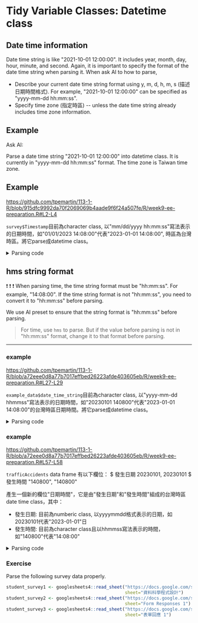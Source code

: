 # Tidy Variable Classes: Datetime class

## Date time information

Date time string is like "2021-10-01 12:00:00". It includes year, month, day, hour, minute, and second. Again, it is important to specify the format of the date time string when parsing it. When ask AI to how to parse, 

  - Describe your current date time string format using y, m, d, h, m, s (描述日期時間格式). For example, "2021-10-01 12:00:00" can be specified as "yyyy-mm-dd hh:mm:ss".  
  - Specify time zone (指定時區) -- unless the date time string already includes time zone information.  


## Example

Ask AI: 

Parse a date time string "2021-10-01 12:00:00" into datetime class. It is currently in "yyyy-mm-dd hh:mm:ss" format. The time zone is Taiwan time zone.

## Example

<https://github.com/tpemartin/113-1-R/blob/915dfc9992da70f2069069b4aade9f6f24a507fe/R/week9-ee-preparation.R#L2-L4>

`survey$Timestamp`目前為character class, 以"mm/dd/yyyy hh:mm:ss"寫法表示的日期時間，如"01/01/2023 14:08:00"代表"2023-01-01 14:08:00", 時區為台灣時區。將它parse成datetime class。

<details>
<summary>Parsing code</summary>

<https://github.com/tpemartin/113-1-R/blob/915dfc9992da70f2069069b4aade9f6f24a507fe/R/week9-ee-preparation.R#L9-L12>

</details>

## hms string format

:exclamation: :exclamation: :exclamation:
When parsing time, the time string format must be "hh:mm:ss". For example, "14:08:00". If the time string format is not "hh:mm:ss", you need to convert it to "hh:mm:ss" before parsing.

We use AI preset to ensure that the string format is "hh:mm:ss" before parsing.
> For time, use `hms` to parse. But if the value before parsing is not in "hh:mm:ss" format, change it to that format before parsing.

***

### example

<https://github.com/tpemartin/113-1-R/blob/a72eee0d8a77b7017effbed26223afde403605eb/R/week9-ee-preparation.R#L27-L29>

`example_data$date_time_string`目前為character class, 以"yyyy-mm-dd hhmmss"寫法表示的日期時間，如"20230101 140800"代表"2023-01-01 14:08:00"的台灣時區日期時間。將它parse成datetime class。

<details>
<summary>Parsing code</summary>

<https://github.com/tpemartin/113-1-R/blob/a72eee0d8a77b7017effbed26223afde403605eb/R/week9-ee-preparation.R#L40-L47>

</details>

### example

<https://github.com/tpemartin/113-1-R/blob/a72eee0d8a77b7017effbed26223afde403605eb/R/week9-ee-preparation.R#L57-L58>


`trafficAccidents` data frame 有以下欄位：
$ 發生日期      <dbl> 20230101, 20230101
$ 發生時間      <chr> "140800", "140800"

產生一個新的欄位"日期時間"，它是由"發生日期"和"發生時間"組成的台灣時區date time class，其中：

  - 發生日期: 目前為numberic class, 以yyyymmdd格式表示的日期，如20230101代表"2023-01-01"日 
  - 發生時間: 目前為character class且以hhmmss寫法表示的時間， 如"140800"代表"14:08:00"

<details>
<summary>Parsing code</summary>

<https://github.com/tpemartin/113-1-R/blob/a72eee0d8a77b7017effbed26223afde403605eb/R/week9-ee-preparation.R#L69-L75>

</details>

### Exercise

Parse the following survey data properly.  
```r
student_survey1 <- googlesheets4::read_sheet("https://docs.google.com/spreadsheets/d/1HMkgqr-VyN6Q8faBqg6aRvkNGI0DlilzfwlJjJ-xJ8c/edit?gid=1656812417#gid=1656812417",
                                             sheet="資料科學程式設計")
student_survey2 <- googlesheets4::read_sheet("https://docs.google.com/spreadsheets/d/1jb6D-Pi0Ol9tYMbK1MQiTR7v-Q4VRHPpeK7rx6VR9ng/edit?gid=699875337#gid=699875337",
                                             sheet="Form Responses 1")
student_survey3 <- googlesheets4::read_sheet("https://docs.google.com/spreadsheets/d/1y4aJxP5-Rpco17gflA3Ho68pM0XubfENJyATGElfx0w/edit?gid=1678725407#gid=1678725407",
                                             sheet="表單回應 1")
```